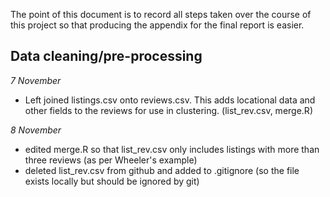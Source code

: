 The point of this document is to record all steps taken over the course of this project so that producing the appendix for the final report is easier.

## Data cleaning/pre-processing

*7 November*
- Left joined listings.csv onto reviews.csv. This adds locational data and other fields to the reviews for use in clustering. (list_rev.csv, merge.R)

*8 November*
- edited merge.R so that list_rev.csv only includes listings with more than three reviews (as per Wheeler's example)
- deleted list_rev.csv from github and added to .gitignore (so the file exists locally but should be ignored by git)

